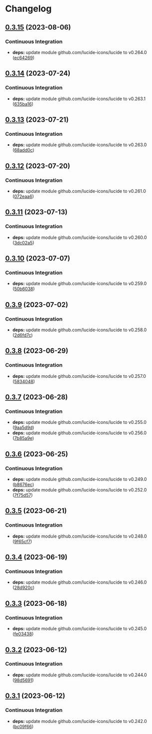 # Changelog

## [0.3.15](https://github.com/hugomods/icons/compare/vendors/lucide/v0.3.14...vendors/lucide/v0.3.15) (2023-08-06)


### Continuous Integration

* **deps:** update module github.com/lucide-icons/lucide to v0.264.0 ([ec64269](https://github.com/hugomods/icons/commit/ec642695f779d54a81cf1d3a7041fce6f4af3118))

## [0.3.14](https://github.com/hugomods/icons/compare/vendors/lucide/v0.3.13...vendors/lucide/v0.3.14) (2023-07-24)


### Continuous Integration

* **deps:** update module github.com/lucide-icons/lucide to v0.263.1 ([635ba16](https://github.com/hugomods/icons/commit/635ba16e437c3da8ef30812c38088eacd4c0751d))

## [0.3.13](https://github.com/hugomods/icons/compare/vendors/lucide/v0.3.12...vendors/lucide/v0.3.13) (2023-07-21)


### Continuous Integration

* **deps:** update module github.com/lucide-icons/lucide to v0.263.0 ([68add0c](https://github.com/hugomods/icons/commit/68add0c928e225815b715be26743621718c6f699))

## [0.3.12](https://github.com/hugomods/icons/compare/vendors/lucide/v0.3.11...vendors/lucide/v0.3.12) (2023-07-20)


### Continuous Integration

* **deps:** update module github.com/lucide-icons/lucide to v0.261.0 ([072eaa6](https://github.com/hugomods/icons/commit/072eaa6ec6a3d2a6d98423310a0debe52ef65b82))

## [0.3.11](https://github.com/hugomods/icons/compare/vendors/lucide/v0.3.10...vendors/lucide/v0.3.11) (2023-07-13)


### Continuous Integration

* **deps:** update module github.com/lucide-icons/lucide to v0.260.0 ([3dc02a5](https://github.com/hugomods/icons/commit/3dc02a59dd5a952c7d09e0f67d097ad2e74b6f3a))

## [0.3.10](https://github.com/hugomods/icons/compare/vendors/lucide/v0.3.9...vendors/lucide/v0.3.10) (2023-07-07)


### Continuous Integration

* **deps:** update module github.com/lucide-icons/lucide to v0.259.0 ([50b6038](https://github.com/hugomods/icons/commit/50b6038cda5b58304a89428386e6c1746db86b93))

## [0.3.9](https://github.com/hugomods/icons/compare/vendors/lucide/v0.3.8...vendors/lucide/v0.3.9) (2023-07-02)


### Continuous Integration

* **deps:** update module github.com/lucide-icons/lucide to v0.258.0 ([2d6fd7c](https://github.com/hugomods/icons/commit/2d6fd7cc61dba35327bdc436458ddbcc76b4c6e5))

## [0.3.8](https://github.com/hugomods/icons/compare/vendors/lucide/v0.3.7...vendors/lucide/v0.3.8) (2023-06-29)


### Continuous Integration

* **deps:** update module github.com/lucide-icons/lucide to v0.257.0 ([5834048](https://github.com/hugomods/icons/commit/583404860742d5bfee2c48f813518008a3a2bf53))

## [0.3.7](https://github.com/hugomods/icons/compare/vendors/lucide/v0.3.6...vendors/lucide/v0.3.7) (2023-06-28)


### Continuous Integration

* **deps:** update module github.com/lucide-icons/lucide to v0.255.0 ([9aa5d9d](https://github.com/hugomods/icons/commit/9aa5d9d1a631453de09dc37dbd215fb5f6137eaa))
* **deps:** update module github.com/lucide-icons/lucide to v0.256.0 ([7b85a9e](https://github.com/hugomods/icons/commit/7b85a9e64b8685559712be6183a2d39688efc5c6))

## [0.3.6](https://github.com/hugomods/icons/compare/vendors/lucide/v0.3.5...vendors/lucide/v0.3.6) (2023-06-25)


### Continuous Integration

* **deps:** update module github.com/lucide-icons/lucide to v0.249.0 ([b8676ec](https://github.com/hugomods/icons/commit/b8676ec04dfcf45e04976b56c4edc18f13d6c4ed))
* **deps:** update module github.com/lucide-icons/lucide to v0.252.0 ([7f75d57](https://github.com/hugomods/icons/commit/7f75d57541bfcad9737cddc227cf79b681c39789))

## [0.3.5](https://github.com/hugomods/icons/compare/vendors/lucide/v0.3.4...vendors/lucide/v0.3.5) (2023-06-21)


### Continuous Integration

* **deps:** update module github.com/lucide-icons/lucide to v0.248.0 ([9f65cf7](https://github.com/hugomods/icons/commit/9f65cf74c495a431672ae2d7f7cf015776480606))

## [0.3.4](https://github.com/hugomods/icons/compare/vendors/lucide/v0.3.3...vendors/lucide/v0.3.4) (2023-06-19)


### Continuous Integration

* **deps:** update module github.com/lucide-icons/lucide to v0.246.0 ([28d920c](https://github.com/hugomods/icons/commit/28d920ca077f186672811cd92474947cddc2b5f9))

## [0.3.3](https://github.com/hugomods/icons/compare/vendors/lucide/v0.3.2...vendors/lucide/v0.3.3) (2023-06-18)


### Continuous Integration

* **deps:** update module github.com/lucide-icons/lucide to v0.245.0 ([fe03438](https://github.com/hugomods/icons/commit/fe034384b44b60fff76d9a0779cfc303dfebae73))

## [0.3.2](https://github.com/hugomods/icons/compare/vendors/lucide/v0.3.1...vendors/lucide/v0.3.2) (2023-06-12)


### Continuous Integration

* **deps:** update module github.com/lucide-icons/lucide to v0.244.0 ([98d5691](https://github.com/hugomods/icons/commit/98d5691e16877ac82320a0f23c5d2b441f2fa1e7))

## [0.3.1](https://github.com/hugomods/icons/compare/vendors/lucide/v0.3.0...vendors/lucide/v0.3.1) (2023-06-12)


### Continuous Integration

* **deps:** update module github.com/lucide-icons/lucide to v0.242.0 ([bc09f66](https://github.com/hugomods/icons/commit/bc09f665277d80887e10339c5a42de6ab2fe606f))
